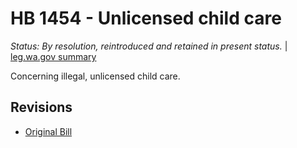 # HB 1454 - Unlicensed child care
*Status: By resolution, reintroduced and retained in present status.* | [leg.wa.gov summary](https://app.leg.wa.gov/billsummary?BillNumber=1454&Year=2021)

Concerning illegal, unlicensed child care.

## Revisions
* [Original Bill](1/)
